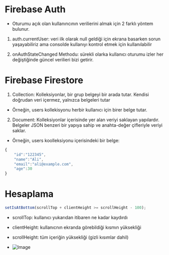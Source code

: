 # Firebase Auth

- Oturumu açık olan kullanıncının verilierini almak için 2 farklı yöntem bulunur.

1. auth.currentUser: veri ilk olarak null geldiği için ekrana basarken sorun yaşayabiliriz ama consolde kullanıyı kontrol etmek için kullanılabilir

2. onAuthStateChanged Methodu: sürekli olarka kullanıcı oturumu izler her değiştiğinde güncel verilieri bizi getirir.

# Firebase Firestore

1. Collection: Kolleksiyonlar, bir grup belgeyi bir arada tutar. Kendisi doğrudan veri içermez, yalnızca belgeleri tutar

- Örneğin, users kollekisyonu herbir kullanıcı için birer belge tutar.

2. Document: Kolleksiyonlar içerisinde yer alan veriyi saklayan yapılardır. Belgeler JSON benzeri bir yapıya sahip ve anahta-değer çifleriyle veriyi saklar.

- Örneğin, users koolleksiyonu içerisindeki bir belge:

```js
{
    "id":"122345",
    "name":"Ali",
    "email":"ali@example.com",
    "age":30
}
```

# Hesaplama

```js
setIsAtBottom(scrollTop + clientHeight >= scrollHeight - 100);
```

- scrollTop: kullanıcı yukarıdan itibaren ne kadar kaydırdı
- clientHeight: kullanıcnın ekranda görebildiği kısmın yüksekliği
- scrollHeight: tüm içeriğin yüksekliği (gizli kısımlar dahil)

- ![Image](https://github.com/user-attachments/assets/95ab0869-277d-4b97-8a80-3a250bd26604)

